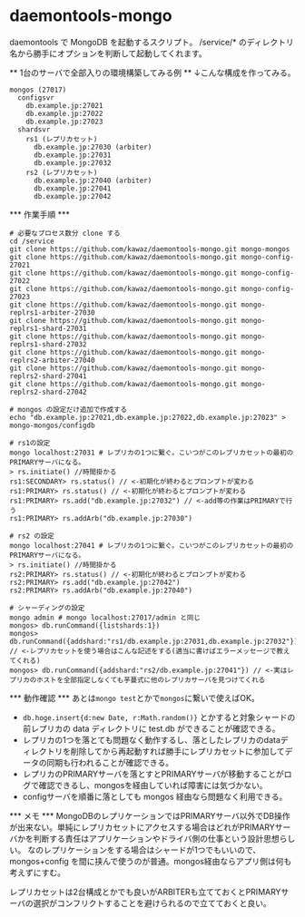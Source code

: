 daemontools-mongo
=================

daemontools で MongoDB を起動するスクリプト。
/service/* のディレクトリ名から勝手にオプションを判断して起動してくれます。

** 1台のサーバで全部入りの環境構築してみる例 **
↓こんな構成を作ってみる。

    mongos (27017)
      configsvr
        db.example.jp:27021
        db.example.jp:27022
        db.example.jp:27023
      shardsvr
        rs1 (レプリカセット)
          db.example.jp:27030 (arbiter)
          db.example.jp:27031
          db.example.jp:27032
        rs2 (レプリカセット)
          db.example.jp:27040 (arbiter)
          db.example.jp:27041
          db.example.jp:27042

*** 作業手順 ***

    # 必要なプロセス数分 clone する
    cd /service
    git clone https://github.com/kawaz/daemontools-mongo.git mongo-mongos
    git clone https://github.com/kawaz/daemontools-mongo.git mongo-config-27021
    git clone https://github.com/kawaz/daemontools-mongo.git mongo-config-27022
    git clone https://github.com/kawaz/daemontools-mongo.git mongo-config-27023
    git clone https://github.com/kawaz/daemontools-mongo.git mongo-replrs1-arbiter-27030
    git clone https://github.com/kawaz/daemontools-mongo.git mongo-replrs1-shard-27031
    git clone https://github.com/kawaz/daemontools-mongo.git mongo-replrs1-shard-27032
    git clone https://github.com/kawaz/daemontools-mongo.git mongo-replrs2-arbiter-27040
    git clone https://github.com/kawaz/daemontools-mongo.git mongo-replrs2-shard-27041
    git clone https://github.com/kawaz/daemontools-mongo.git mongo-replrs2-shard-27042

    # mongos の設定だけ追加で作成する
    echo "db.example.jp:27021,db.example.jp:27022,db.example.jp:27023" > mongo-mongos/configdb

    # rs1の設定
    mongo localhost:27031 # レプリカの1つに繋ぐ。こいつがこのレプリカセットの最初のPRIMARYサーバになる。
    > rs.initiate() //時間掛かる
    rs1:SECONDARY> rs.status() // <-初期化が終わるとプロンプトが変わる
    rs1:PRIMARY> rs.status() // <-初期化が終わるとプロンプトが変わる
    rs1:PRIMARY> rs.add("db.example.jp:27032") // <-add等の作業はPRIMARYで行う
    rs1:PRIMARY> rs.addArb("db.example.jp:27030")

    # rs2 の設定
    mongo localhost:27041 # レプリカの1つに繋ぐ。こいつがこのレプリカセットの最初のPRIMARYサーバになる。
    > rs.initiate() //時間掛かる
    rs2:PRIMARY> rs.status() // <-初期化が終わるとプロンプトが変わる
    rs2:PRIMARY> rs.add("db.example.jp:27042")
    rs2:PRIMARY> rs.addArb("db.example.jp:27040")

    # シャーディングの設定
    mongo admin # mongo localhost:27017/admin と同じ
    mongos> db.runCommand({listshards:1})
    mongos> db.runCommand({addshard:"rs1/db.example.jp:27031,db.example.jp:27032"}) // <-レプリカセットを使う場合はこんな記述をする(適当に書けばエラーメッセージで教えてくれる)
    mongos> db.runCommand({addshard:"rs2/db.example.jp:27041"}) // <-実はレプリカのホストを全部指定しなくても芋蔓式に他のレプリカサーバを見つけてくれる

*** 動作確認 ***
あとは`mongo test`とかで`mongos`に繋いで使えばOK。
- `db.hoge.insert{d:new Date, r:Math.random()}` とかすると対象シャードの前レプリカの data ディレクトリに test.db ができることが確認できる。
- レプリカの1つを落とても問題なく動作するし、落としたレプリカのdataディレクトリを削除してから再起動すれば勝手にレプリカセットに参加してデータの同期も行われることが確認できる。
- レプリカのPRIMARYサーバを落とすとPRIMARYサーバが移動することがログで確認できるし、mongosを経由していれば障害には気づかない。
- configサーバを順番に落としても mongos 経由なら問題なく利用できる。

*** メモ ***
MongoDBのレプリケーションではPRIMARYサーバ以外でDB操作が出来ない。単純にレプリカセットにアクセスする場合はどれがPRIMARYサーバかを判断する責任はアプリケーションやドライバ側の仕事という設計思想らしい。
なのレプリケーションをする場合はシャードが1つでもいいので、mongos+config を間に挟んで使うのが普通。mongos経由ならアプリ側は何も考えずにすむ。

レプリカセットは2台構成とかでも良いがARBITERも立てておくとPRIMARYサーバの選択がコンフリクトすることを避けられるので立てておくと良い。
